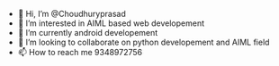 - 👋 Hi, I’m @Choudhuryprasad
- 👀 I’m interested in AIML based web developement
- 🌱 I’m currently android developement
- 💞️ I’m looking to collaborate on python developement and AIML field
- 📫 How to reach me 9348972756

<!---
Choudhuryprasad/Choudhuryprasad is a ✨ special ✨ repository because its `README.md` (this file) appears on your GitHub profile.
You can click the Preview link to take a look at your changes.
--->
